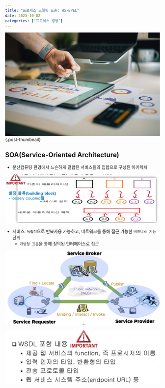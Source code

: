 ```yaml
---
title: "프로세스 모델링 표준: WS-BPEL"
date: 2025-10-02
categories: ["프로세스 경영"]
---
```


![](/img/stat-thumb.jpg){.post-thumbnail}

## SOA(Service-Oriented Architecture)

- 분산컴퓨팅 환경에서 느슨하게 결합된 서비스들의 집합으로 구성된 아키텍처

![](img/2025-10-02-22-53-57.png)

- 서비스: `독립적`으로 반복사용 가능하고, 네트워크를 통해 접근 가능한 `비즈니스 기능` 단위
    - `개방형 표준`을 통해 정의된 인터페이스로 접근

![SOA 구성요소](img/2025-10-02-22-56-00.png)

![WSDL 포함내용](img/2025-10-02-23-03-27.png)
